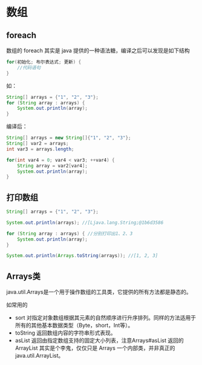 # 数组

## foreach

数组的 foreach 其实是 java 提供的一种语法糖，编译之后可以发现是如下结构

```java
for(初始化; 布尔表达式; 更新) {
    //代码语句
}
```

如：

```java
String[] arrays = {"1", "2", "3"};
for (String array : arrays) {
    System.out.println(array);
}
```

编译后：

```java
String[] arrays = new String[]{"1", "2", "3"};
String[] var2 = arrays;
int var3 = arrays.length;

for(int var4 = 0; var4 < var3; ++var4) {
    String array = var2[var4];
    System.out.println(array);
}
```

## 打印数组

```java
String[] arrays = {"1", "2", "3"};

System.out.println(arrays); //[Ljava.lang.String;@1b6d3586

for (String array : arrays) { //分别打印出1、2、3
    System.out.println(array);
}

System.out.println(Arrays.toString(arrays)); //[1, 2, 3]
```

## Arrays类

java.util.Arrays是一个用于操作数组的工具类，它提供的所有方法都是静态的。

如常用的

- sort 对指定对象数组根据其元素的自然顺序进行升序排列。同样的方法适用于所有的其他基本数据类型（Byte，short，Int等）。
- toString 返回数组内容的字符串形式表现。
- asList 返回由指定数组支持的固定大小列表，注意Arrays#asList 返回的 ArrayList 其实是个李鬼，仅仅只是 Arrays 一个内部类，并非真正的 java.util.ArrayList。